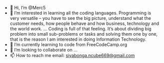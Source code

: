 - 👋 Hi, I’m @Merc5
- 👀 I’m interested in learning all the coding languages. Programming is very versatile – you have to see the big picture, understand what the customer needs, how people behave and how business, technology and the world work. … Coding is full of that feeling. It’s about dividing big problem into small sub-problems or tasks and solving them one by one, that is the reason I am interested in doing Information Technology.
- 🌱 I’m currently learning to code from FreeCodeCamp.org
- 💞️ I’m looking to collaborate on ...
- 📫 How to reach me email: siyabonga.ncube669@gmail.com

<!---
Merc5/Merc5 is a ✨ special ✨ repository because its `README.md` (this file) appears on your GitHub profile.
You can click the Preview link to take a look at your changes.
--->
